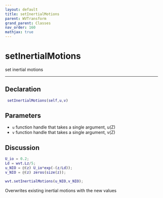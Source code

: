 ```yaml
---
layout: default
title: setInertialMotions
parent: WVTransform
grand_parent: Classes
nav_order: 160
mathjax: true
---
```


#  setInertialMotions

set inertial motions


---

## Declaration
```matlab
 setInertialMotions(self,u,v)
```
## Parameters
+ `u`  function handle that takes a single argument, u(Z)
+ `v`  function handle that takes a single argument, v(Z)

## Discussion

  ```matlab
  U_io = 0.2;
  Ld = wvt.Lz/5;
  u_NIO = @(z) U_io*exp(-(z/Ld));
  v_NIO = @(z) zeros(size(z));
  
  wvt.setInertialMotions(u_NIO,v_NIO);
  ```
 
  Overwrites existing inertial motions with the new values
        
